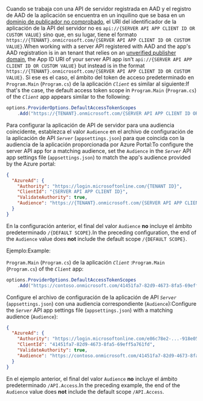 <span data-ttu-id="9279e-101">Cuando se trabaja con una API de servidor registrada en AAD y el registro de AAD de la aplicación se encuentra en un inquilino que se basa en un [dominio de publicador no comprobado](/azure/active-directory/develop/howto-configure-publisher-domain), el URI del identificador de la aplicación de la API del servidor no es `api://{SERVER API APP CLIENT ID OR CUSTOM VALUE}` sino que, en su lugar, tiene el formato `https://{TENANT}.onmicrosoft.com/{SERVER API APP CLIENT ID OR CUSTOM VALUE}`.</span><span class="sxs-lookup"><span data-stu-id="9279e-101">When working with a server API registered with AAD and the app's AAD registration is in an tenant that relies on an [unverified publisher domain](/azure/active-directory/develop/howto-configure-publisher-domain), the App ID URI of your server API app isn't `api://{SERVER API APP CLIENT ID OR CUSTOM VALUE}` but instead is in the format `https://{TENANT}.onmicrosoft.com/{SERVER API APP CLIENT ID OR CUSTOM VALUE}`.</span></span> <span data-ttu-id="9279e-102">Si ese es el caso, el ámbito del token de acceso predeterminado en `Program.Main` (`Program.cs`) de la aplicación *`Client`* es similar al siguiente:</span><span class="sxs-lookup"><span data-stu-id="9279e-102">If that's the case, the default access token scope in `Program.Main` (`Program.cs`) of the *`Client`* app appears similar to the following:</span></span>

```csharp
options.ProviderOptions.DefaultAccessTokenScopes
    .Add("https://{TENANT}.onmicrosoft.com/{SERVER API APP CLIENT ID OR CUSTOM VALUE}/{DEFAULT SCOPE}");
```

<span data-ttu-id="9279e-103">Para configurar la aplicación de API de servidor para una audiencia coincidente, establezca el valor `Audience` en el archivo de configuración de la aplicación de API *`Server`* (`appsettings.json`) para que coincida con la audiencia de la aplicación proporcionada por Azure Portal:</span><span class="sxs-lookup"><span data-stu-id="9279e-103">To configure the server API app for a matching audience, set the `Audience` in the *`Server`* API app settings file (`appsettings.json`) to match the app's audience provided by the Azure portal:</span></span>

```json
{
  "AzureAd": {
    "Authority": "https://login.microsoftonline.com/{TENANT ID}",
    "ClientId": "{SERVER API APP CLIENT ID}",
    "ValidateAuthority": true,
    "Audience": "https://{TENANT}.onmicrosoft.com/{SERVER API APP CLIENT ID OR CUSTOM VALUE}"
  }
}
```

<span data-ttu-id="9279e-104">En la configuración anterior, el final del valor `Audience` **no** incluye el ámbito predeterminado `/{DEFAULT SCOPE}`.</span><span class="sxs-lookup"><span data-stu-id="9279e-104">In the preceding configuration, the end of the `Audience` value does **not** include the default scope `/{DEFAULT SCOPE}`.</span></span>

<span data-ttu-id="9279e-105">Ejemplo:</span><span class="sxs-lookup"><span data-stu-id="9279e-105">Example:</span></span>

<span data-ttu-id="9279e-106">`Program.Main` (`Program.cs`) de la aplicación *`Client`* :</span><span class="sxs-lookup"><span data-stu-id="9279e-106">`Program.Main` (`Program.cs`) of the *`Client`* app:</span></span>

```csharp
options.ProviderOptions.DefaultAccessTokenScopes
    .Add("https://contoso.onmicrosoft.com/41451fa7-82d9-4673-8fa5-69eff5a761fd/API.Access");
```

<span data-ttu-id="9279e-107">Configure el archivo de configuración de la aplicación de API *`Server`* (`appsettings.json`) con una audiencia correspondiente (`Audience`):</span><span class="sxs-lookup"><span data-stu-id="9279e-107">Configure the *`Server`* API app settings file (`appsettings.json`) with a matching audience (`Audience`):</span></span>

```json
{
  "AzureAd": {
    "Authority": "https://login.microsoftonline.com/e86c78e2-...-918e0565a45e",
    "ClientId": "41451fa7-82d9-4673-8fa5-69eff5a761fd",
    "ValidateAuthority": true,
    "Audience": "https://contoso.onmicrosoft.com/41451fa7-82d9-4673-8fa5-69eff5a761fd"
  }
}
```

<span data-ttu-id="9279e-108">En el ejemplo anterior, el final del valor `Audience` **no** incluye el ámbito predeterminado `/API.Access`.</span><span class="sxs-lookup"><span data-stu-id="9279e-108">In the preceding example, the end of the `Audience` value does **not** include the default scope `/API.Access`.</span></span>
